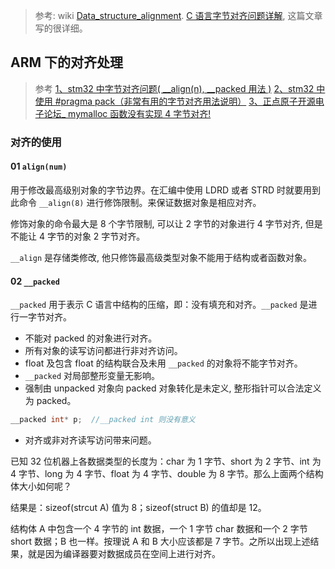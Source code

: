 <!-- # TAG_stm32 -->

> 参考: wiki [Data_structure_alignment](https://en.wikipedia.org/wiki/Data_structure_alignment).
[C 语言字节对齐问题详解](https://www.cnblogs.com/clover-toeic/p/3853132.html), 这篇文章写的很详细。

## ARM 下的对齐处理
> 参考
[1、stm32 中字节对齐问题( __align(n), __packed 用法 )](http://www.cnblogs.com/King-Gentleman/p/5940480.html)
[2、stm32 中使用 #pragma pack（非常有用的字节对齐用法说明）](http://www.cnblogs.com/King-Gentleman/p/5297355.html)
[3、正点原子开源电子论坛_ mymalloc 函数没有实现 4 字节对齐!](http://www.openedv.com/thread-7415-1-1.html)

### 对齐的使用

#### 01 `align(num)`

用于修改最高级别对象的字节边界。在汇编中使用 LDRD 或者 STRD 时就要用到此命令 `__align(8)` 进行修饰限制。来保证数据对象是相应对齐。

修饰对象的命令最大是 8 个字节限制, 可以让 2 字节的对象进行 4 字节对齐, 但是不能让 4 字节的对象 2 字节对齐。

`__align` 是存储类修改, 他只修饰最高级类型对象不能用于结构或者函数对象。

#### 02 `__packed`
`__packed` 用于表示 C 语言中结构的压缩，即：没有填充和对齐。`__packed` 是进行一字节对齐。

* 不能对 packed 的对象进行对齐。
* 所有对象的读写访问都进行非对齐访问。
* float 及包含 float 的结构联合及未用 `__packed` 的对象将不能字节对齐。
* `__packed` 对局部整形变量无影响。
* 强制由 unpacked 对象向 packed 对象转化是未定义, 整形指针可以合法定义为 packed。
```c
__packed int* p;  //__packed int 则没有意义
```
* 对齐或非对齐读写访问带来问题。


已知 32 位机器上各数据类型的长度为：char 为 1 字节、short 为 2 字节、int 为 4 字节、long 为 4 字节、float 为 4 字节、double 为 8 字节。那么上面两个结构体大小如何呢？

结果是：sizeof(strcut A) 值为 8；sizeof(struct B) 的值却是 12。

结构体 A 中包含一个 4 字节的 int 数据，一个 1 字节 char 数据和一个 2 字节 short 数据；B 也一样。按理说 A 和 B 大小应该都是 7 字节。之所以出现上述结果，就是因为编译器要对数据成员在空间上进行对齐。
